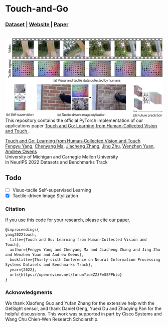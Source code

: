 # Touch-and-Go

### [Dataset](https://drive.google.com/drive/folders/1NDasyshDCL9aaQzxjn_-Q5MBURRT360B) | [Website](https://touch-and-go.github.io/) |   [Paper](https://openreview.net/pdf?id=ZZ3FeSSPPblo)
<br>

<img src='imgs/teaser.jpg' align="right" width=960>  
  

<br><br><br>
This repository contains the official PyTorch implementation of our applications paper [Touch and Go: Learning from Human-Collected Vision and Touch ](https://openreview.net/pdf?id=ZZ3FeSSPPblo).


[Touch and Go: Learning from
Human-Collected Vision and Touch](https://openreview.net/pdf?id=ZZ3FeSSPPblo)  
 [Fengyu Yang](https://fredfyyang.github.io/), [Chenyang Ma](https://www.linkedin.com/in/chenyang-ma-66945091), [Jiacheng Zhang](https://www.linkedin.com/in/jiacheng-zhang-689b8319a), [Jing Zhu](https://jwzhi.github.io/), [Wenzhen Yuan](http://robotouch.ri.cmu.edu/yuanwz/), [Andrew Owens](https://andrewowens.com/)<br>
University of Michigan and Carnegie Mellon University <br>
 In NeurIPS 2022 Datasets and Benchmarks Track


## Todo

- [ ] Visuo-tacile Self-supervised Learning
- [x] Tactile-driven Image Stylization

### Citation
If you use this code for your research, please cite our [paper](https://openreview.net/pdf?id=ZZ3FeSSPPblo).
```
@inproceedings{
yang2022touch,
  title={Touch and Go: Learning from Human-Collected Vision and Touch},
  author={Fengyu Yang and Chenyang Ma and Jiacheng Zhang and Jing Zhu and Wenzhen Yuan and Andrew Owens},
  booktitle={Thirty-sixth Conference on Neural Information Processing Systems Datasets and Benchmarks Track},
  year={2022},
  url={https://openreview.net/forum?id=ZZ3FeSSPPblo}
}
```

### Acknowledgments
We thank Xiaofeng Guo and Yufan Zhang for the extensive help with the GelSight sensor, and thank Daniel Geng, Yuexi Du and Zhaoying Pan for the helpful discussions. This work was supported in part by Cisco Systems and Wang Chu Chien-Wen Research Scholarship.
